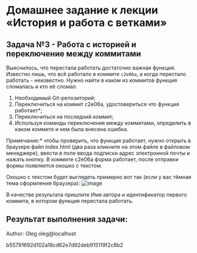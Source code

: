 # Домашнее задание к лекции «История и работа с ветками»
## Задача №3 - Работа с историей и переключение между коммитами
Выяснилось, что перестала работать достаточно важная функция. Известно лишь, что всё работало в коммите `c2e06a`, а когда перестало работать - неизвестно. 
Нужно найти в каком из коммитов функция сломалась и кто её сломал.
1. Необходимый Git-репозиторий;
2. Переключиться на коммит c2e06a, удостовериться что функция работает*;
3. Переключиться на последний коммит;
4. Используя команды переключения между коммитами, определить в каком коммите и кем была внесена ошибка.

Примечание:* чтобы проверить, что функция работает, нужно открыть в браузере файл index.html (два раза кликните на этом файле в файловом менеджере), ввести в поле ввода подписки адрес электронной почты и нажать кнопку. В коммите c2e06a форма работает, после отправки формы появляется окошко с текстом.

Окошко с текстом будет выглядеть примерно вот так (если у вас тёмная тема оформления браузера): 
![image](https://user-images.githubusercontent.com/79922872/213866672-adba58c7-e312-42d9-9c0e-cab15af0f8ed.png)

В качестве результата пришлите Имя автора и идентификатор первого коммита, в котором функция перестала работать.

## Результат выполнения задачи:
Author: Oleg oleg@localhost

b55791692d102a18cd62e7d92deb915119f2c8b2

